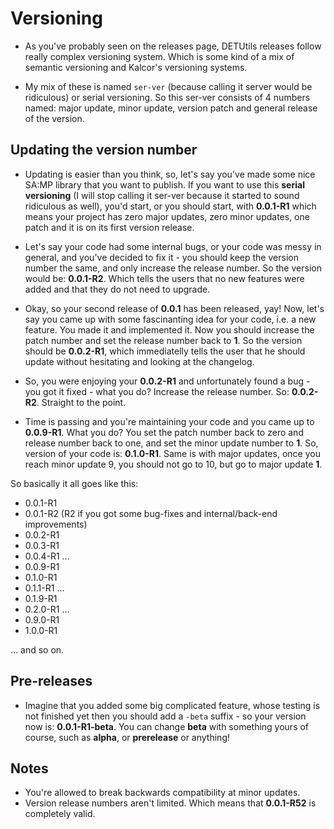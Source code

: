 # Versioning
- As you've probably seen on the releases page, DETUtils releases follow really complex versioning system. Which is some kind of a mix of semantic versioning and Kalcor's versioning systems.

- My mix of these is named `ser-ver` (because calling it server would be ridiculous) or serial versioning. So this ser-ver consists of 4 numbers named: major update, minor update, version patch and general release of the version.

## Updating the version number
- Updating is easier than you think, so, let's say you've made some nice SA:MP library that you want to publish. If you want to use this **serial versioning** (I will stop calling it ser-ver because it started to sound ridiculous as well), you'd start, or you should start, with **0.0.1-R1** which means your project has zero major updates, zero minor updates, one patch and it is on its first version release.

- Let's say your code had some internal bugs, or your code was messy in general, and you've decided to fix it - you should keep the version number the same, and only increase the release number. So the version would be: **0.0.1-R2**. Which tells the users that no new features were added and that they do not need to upgrade.

- Okay, so your second release of **0.0.1** has been released, yay! Now, let's say you came up with some fascinanting idea for your code, i.e. a new feature. You made it and implemented it. Now you should increase the patch number and set the release number back to **1**. So the version should be **0.0.2-R1**, which immediatelly tells the user that he should update without hesitating and looking at the changelog.

- So, you were enjoying your **0.0.2-R1** and unfortunately found a bug - you got it fixed - what you do? Increase the release number. So: **0.0.2-R2**. Straight to the point.

- Time is passing and you're maintaining your code and you came up to **0.0.9-R1**. What you do? You set the patch number back to zero and release number back to one, and set the minor update number to **1**. So, version of your code is: **0.1.0-R1**. Same is with major updates, once you reach minor update 9, you should not go to 10, but go to major update **1**.

So basically it all goes like this:
- 0.0.1-R1
- 0.0.1-R2 (R2 if you got some bug-fixes and internal/back-end improvements)
- 0.0.2-R1
- 0.0.3-R1
- 0.0.4-R1
...
- 0.0.9-R1
- 0.1.0-R1
- 0.1.1-R1
...
- 0.1.9-R1
- 0.2.0-R1
...
- 0.9.0-R1
- 1.0.0-R1

... and so on.

## Pre-releases
- Imagine that you added some big complicated feature, whose testing is not finished yet then you should add a `-beta` suffix - so your version now is: **0.0.1-R1-beta**. You can change **beta** with something yours of course, such as **alpha**, or **prerelease** or anything!

## Notes

- You're allowed to break backwards compatibility at minor updates.
- Version release numbers aren't limited. Which means that **0.0.1-R52** is completely valid.
